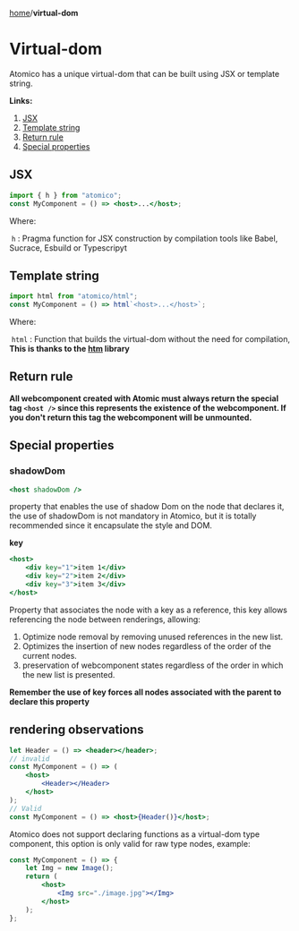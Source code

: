 [home](../../README.md)/**virtual-dom**

# Virtual-dom

Atomico has a unique virtual-dom that can be built using JSX or template string.

**Links:**

1. [JSX](#JSX)
2. [Template string](#template-string)
3. [Return rule](#return-rule)
4. [Special properties](#special-properties)

## JSX

```jsx
import { h } from "atomico";
const MyComponent = () => <host>...</host>;
```

Where:

​ `h` : Pragma function for JSX construction by compilation tools like Babel, Sucrace, Esbuild or Typescripyt

## Template string

```js
import html from "atomico/html";
const MyComponent = () => html`<host>...</host>`;
```

Where:

​ `html` : Function that builds the virtual-dom without the need for compilation, **This is thanks to the [htm](https://github.com/developit/htm) library**

## Return rule

**All webcomponent created with Atomic must always return the special tag `<host />` since this represents the existence of the webcomponent. If you don't return this tag the webcomponent will be unmounted.**

## Special properties

### shadowDom

```jsx
<host shadowDom />
```

property that enables the use of shadow Dom on the node that declares it, the use of shadowDom is not mandatory in Atomico, but it is totally recommended since it encapsulate the style and DOM.

**key**

```jsx
<host>
    <div key="1">item 1</div>
    <div key="2">item 2</div>
    <div key="3">item 3</div>
</host>
```

Property that associates the node with a key as a reference, this key allows referencing the node between renderings, allowing:

1. Optimize node removal by removing unused references in the new list.
2. Optimizes the insertion of new nodes regardless of the order of the current nodes.
3. preservation of webcomponent states regardless of the order in which the new list is presented.

**Remember the use of key forces all nodes associated with the parent to declare this property**

## rendering observations

```jsx
let Header = () => <header></header>;
// invalid
const MyComponent = () => (
    <host>
        <Header></Header>
    </host>
);
// Valid
const MyComponent = () => <host>{Header()}</host>;
```

Atomico does not support declaring functions as a virtual-dom type component, this option is only valid for raw type nodes, example:

```jsx
const MyComponent = () => {
    let Img = new Image();
    return (
        <host>
            <Img src="./image.jpg"></Img>
        </host>
    );
};
```
